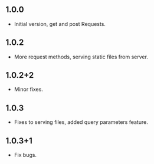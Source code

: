 ## 1.0.0

- Initial version, get and post Requests.

## 1.0.2

- More request methods, serving static files from server.

## 1.0.2+2

- Minor fixes.

## 1.0.3

- Fixes to serving files, added query parameters feature.

## 1.0.3+1

- Fix bugs.